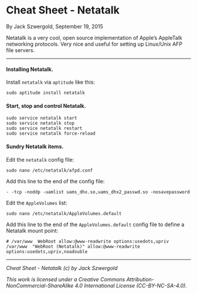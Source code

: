 # Cheat Sheet - Netatalk

By Jack Szwergold, September 19, 2015

Netatalk is a very cool, open source implementation of Apple’s AppleTalk networking protocols. Very nice and useful for setting up Linux/Unix AFP file servers.

***

#### Installing Netatalk.

Install `netatalk` via `aptitude` like this:

    sudo aptitude install netatalk

#### Start, stop and control Netatalk.

	sudo service netatalk start
	sudo service netatalk stop
	sudo service netatalk restart
	sudo service netatalk force-reload

#### Sundry Netatalk items.

Edit the `netatalk` config file:

	sudo nano /etc/netatalk/afpd.conf

Add this line to the end of the config file:

	- -tcp -noddp -uamlist uams_dhx.so,uams_dhx2_passwd.so -nosavepassword

Edit the `AppleVolumes` list:

    sudo nano /etc/netatalk/AppleVolumes.default

Add this line to the end of the `AppleVolumes.default` config file to define a Netatalk mount point:

	# /var/www  WebRoot allow:@www-readwrite options:usedots,upriv
	/var/www  "WebRoot (Netatalk)" allow:@www-readwrite options:usedots,upriv,noadouble

***

*Cheat Sheet - Netatalk (c) by Jack Szwergold*

*This work is licensed under a Creative Commons Attribution-NonCommercial-ShareAlike 4.0 International License (CC-BY-NC-SA-4.0).*
